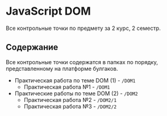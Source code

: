 # JavaScript DOM
Все контрольные точки по предмету за 2 курс, 2 семестр.

## Содержание
Все контрольные точки содержатся в папках по порядку, представленному на платформе булгаков.

* Практическая работа по теме DOM (1) - `/DOM1`
    + Практическая работа №1 - `/DOM1`
* Практические работы по теме DOM (2) - `/DOM2`
    + Практическая работа №2 - `/DOM2/1`
    + Практическая работа №3 - `/DOM2/2`